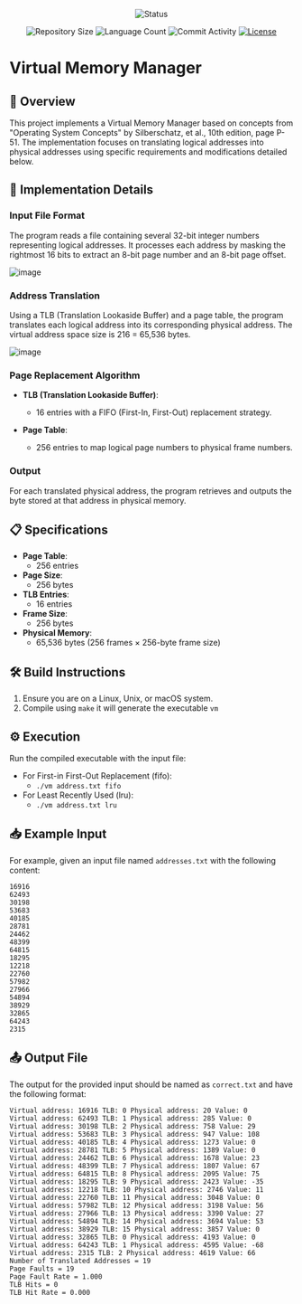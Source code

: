 <p align="center">
  <img
    src="https://img.shields.io/badge/Status-Finished%20-green?style=flat-square"
    alt="Status"
  />
</p>

<p align="center">
  <img
    src="https://img.shields.io/github/repo-size/brunoribeirol/virtual-memory-manager?style=flat"
    alt="Repository Size"
  />
  <img
    src="https://img.shields.io/github/languages/count/brunoribeirol/virtual-memory-manager?style=flat&logo=python"
    alt="Language Count"
  />
  <img
    src="https://img.shields.io/github/commit-activity/t/brunoribeirol/virtual-memory-manager?style=flat&logo=github"
    alt="Commit Activity"
  />
  <a href="LICENSE.md"
    ><img
      src="https://img.shields.io/github/license/brunoribeirol/virtual-memory-manager"
      alt="License"
  /></a>
</p>

# Virtual Memory Manager

## 👀 Overview

This project implements a Virtual Memory Manager based on concepts from "Operating System Concepts" by Silberschatz, et al., 10th edition, page P-51. The implementation focuses on translating logical addresses into physical addresses using specific requirements and modifications detailed below.

## 🔧  Implementation Details

### Input File Format

The program reads a file containing several 32-bit integer numbers representing logical addresses. It processes each address by masking the rightmost 16 bits to extract an 8-bit page number and an 8-bit page offset.

![image](https://github.com/brunoribeirol/virtual-memory-manager/assets/89156916/4b2f1a74-969e-401f-8fa5-4ccb0fea456b)

### Address Translation

Using a TLB (Translation Lookaside Buffer) and a page table, the program translates each logical address into its corresponding physical address. The virtual address space size is 216 = 65,536 bytes.

![image](https://github.com/brunoribeirol/virtual-memory-manager/assets/89156916/59391b7a-a1a7-46f2-9d8d-e2745b3c6cc1)

### Page Replacement Algorithm

- **TLB (Translation Lookaside Buffer)**:
  - 16 entries with a FIFO (First-In, First-Out) replacement strategy.

- **Page Table**:
  - 256 entries to map logical page numbers to physical frame numbers.

### Output

For each translated physical address, the program retrieves and outputs the byte stored at that address in physical memory.
    
## 📋 Specifications

- **Page Table**:
  - 256 entries
- **Page Size**:
  - 256 bytes
- **TLB Entries**:
  - 16 entries
- **Frame Size**:
  - 256 bytes
- **Physical Memory**:
  - 65,536 bytes (256 frames × 256-byte frame size)

## 🛠️ Build Instructions

1. Ensure you are on a Linux, Unix, or macOS system.
2. Compile using `make` it will generate the executable `vm`
   
## ⚙️ Execution

Run the compiled executable with the input file:
- For First-in First-Out Replacement (fifo):
  - `./vm address.txt fifo`
- For Least Recently Used (lru):
  - `./vm address.txt lru`

## 📥 Example Input

For example, given an input file named `addresses.txt` with the following content:

    16916
    62493
    30198
    53683
    40185
    28781
    24462
    48399
    64815
    18295
    12218
    22760
    57982
    27966
    54894
    38929
    32865
    64243
    2315
    
## 📤 Output File

The output for the provided input should be named as `correct.txt` and have the following format:

    Virtual address: 16916 TLB: 0 Physical address: 20 Value: 0
    Virtual address: 62493 TLB: 1 Physical address: 285 Value: 0
    Virtual address: 30198 TLB: 2 Physical address: 758 Value: 29
    Virtual address: 53683 TLB: 3 Physical address: 947 Value: 108
    Virtual address: 40185 TLB: 4 Physical address: 1273 Value: 0
    Virtual address: 28781 TLB: 5 Physical address: 1389 Value: 0
    Virtual address: 24462 TLB: 6 Physical address: 1678 Value: 23
    Virtual address: 48399 TLB: 7 Physical address: 1807 Value: 67
    Virtual address: 64815 TLB: 8 Physical address: 2095 Value: 75
    Virtual address: 18295 TLB: 9 Physical address: 2423 Value: -35
    Virtual address: 12218 TLB: 10 Physical address: 2746 Value: 11
    Virtual address: 22760 TLB: 11 Physical address: 3048 Value: 0
    Virtual address: 57982 TLB: 12 Physical address: 3198 Value: 56
    Virtual address: 27966 TLB: 13 Physical address: 3390 Value: 27
    Virtual address: 54894 TLB: 14 Physical address: 3694 Value: 53
    Virtual address: 38929 TLB: 15 Physical address: 3857 Value: 0
    Virtual address: 32865 TLB: 0 Physical address: 4193 Value: 0
    Virtual address: 64243 TLB: 1 Physical address: 4595 Value: -68
    Virtual address: 2315 TLB: 2 Physical address: 4619 Value: 66
    Number of Translated Addresses = 19
    Page Faults = 19
    Page Fault Rate = 1.000
    TLB Hits = 0
    TLB Hit Rate = 0.000
